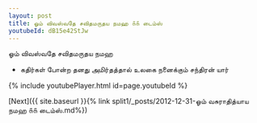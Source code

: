 ```yaml
---
layout: post
title: ஓம் விவஸ்வதே சவிதமருதய நமஹ ௧௧ டைம்ஸ்
youtubeId: dB15e42StJw
---
```

 
 
 ஓம் விவஸ்வதே சவிதமருதய நமஹ  
 
 -  கதிர்கள் போன்ற தனது அமிர்தத்தால் உலகை நனைக்கும் சந்திரன் யார் 
 
  
 
  
 
 
 
 
 
 


{% include youtubePlayer.html id=page.youtubeId %}
 
[Next]({{ site.baseurl }}{% link  split1/_posts/2012-12-31-ஓம் வசுராதித்யாய நமஹ ௧௧ டைம்ஸ்.md%})
 
